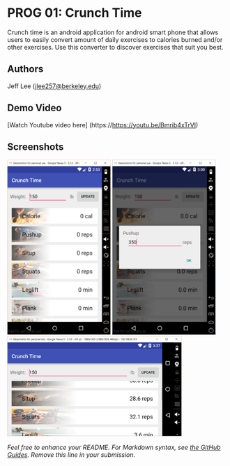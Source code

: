 # PROG 01: Crunch Time

Crunch time is an android application for android smart phone that allows users to easily convert amount of daily exercises to calories burned and/or other exercises. Use this converter to discover exercises that suit you best.

## Authors

Jeff Lee ([jlee257@berkeley.edu](mailto:jlee257@berkeley.edu))

## Demo Video

[Watch Youtube video here] (https://https://youtu.be/Bmrib4xTrVI)

## Screenshots

<img src="screenshots/convert1.png" height="400" alt="Screenshot"/>
<img src="screenshots/popup.png" height="400" alt="Screenshot"/>
<img src="screenshots/horizontal.png" width="400" alt="Screenshot"/>


*Feel free to enhance your README. For Markdown syntax, see [the GitHub Guides](https://guides.github.com/features/mastering-markdown/). Remove this line in your submission.*
